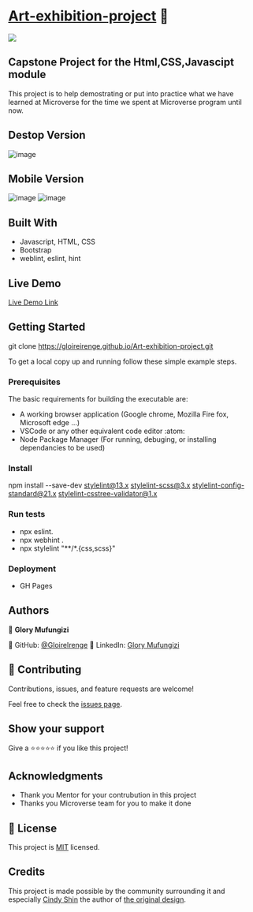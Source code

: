 # <a href="https://gloireirenge.github.io/Art-exhibition-project/">Art-exhibition-project</a> :art:
![](https://img.shields.io/badge/Microverse-blueviolet)

## Capstone Project for the Html,CSS,Javascipt module

This project is to help demostrating or put into practice what we have learned at Microverse for the time we spent at Microverse program until now.

## Destop Version
![image](https://user-images.githubusercontent.com/37586807/181682401-cf859dde-ff05-4063-936b-ff47d6b3fb7d.png)


## Mobile Version
![image](https://user-images.githubusercontent.com/37586807/181682501-a62c5646-021e-42c5-8431-260829bc6c2a.png)
![image](https://user-images.githubusercontent.com/37586807/181682596-f3956f57-6447-466d-85da-5a093516a7e2.png)


## Built With

- Javascript, HTML, CSS
- Bootstrap
- weblint, eslint, hint

## Live Demo

[Live Demo Link](https://gloireirenge.github.io/Art-exhibition-project/)


## Getting Started
git clone https://gloireirenge.github.io/Art-exhibition-project.git


To get a local copy up and running follow these simple example steps.

### Prerequisites
The basic requirements for building the executable are:

- A working browser application (Google chrome, Mozilla Fire fox, Microsoft edge ...)
- VSCode or any other equivalent code editor :atom:
- Node Package Manager (For running, debuging, or installing dependancies to be used)

### Install
npm install --save-dev stylelint@13.x stylelint-scss@3.x stylelint-config-standard@21.x stylelint-csstree-validator@1.x

### Run tests
- npx eslint.
- npx webhint .
- npx stylelint "**/*.{css,scss}"

### Deployment
- GH Pages

## Authors

👤 **Glory Mufungizi**

:diamond_shape_with_a_dot_inside: GitHub: [@GloireIrenge](https://github.com/GloireIrenge)
:diamond_shape_with_a_dot_inside: LinkedIn: [Glory Mufungizi](https://www.linkedin.com/in/glory-mufungizi-678940202/)


## 🤝 Contributing

Contributions, issues, and feature requests are welcome!

Feel free to check the [issues page](../../issues/).

## Show your support

Give a ⭐️⭐️⭐️⭐️⭐️ if you like this project!

## Acknowledgments

- Thank you Mentor for your contrubution in this project
- Thanks you Microverse team for you to make it done



## 📝 License

This project is [MIT](./MIT.md) licensed.



## Credits
This project is made possible by the community surrounding it and especially  [Cindy Shin](https://www.behance.net/adagio07)  the author of [the original design](https://www.behance.net/gallery/29845175/CC-Global-Summit-2015).


